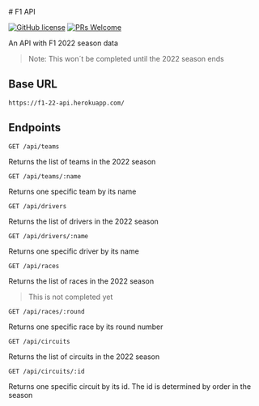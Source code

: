 
# F1 API

[![GitHub license](https://img.shields.io/github/license/GabrielCrackPro/f1-api?style=for-the-badge)](https://github.com/GabrielCrackPro/f1-api/master/LICENSE)
[![PRs Welcome](https://img.shields.io/badge/PRs-welcome-brightgreen.svg?style=for-the-badge)](https://github.com/GabrielCrackPro/f1-api/pulls)

An API with F1 2022 season data

> Note: This won´t be completed until the 2022 season ends

## Base URL

`````
https://f1-22-api.herokuapp.com/
`````

## Endpoints

```
GET /api/teams
```

Returns the list of teams in the 2022 season

```
GET /api/teams/:name
```

Returns one specific team by its name

```
GET /api/drivers
```

Returns the list of drivers in the 2022 season

```
GET /api/drivers/:name
```

Returns one specific driver by its name

```
GET /api/races
```

Returns the list of races in the 2022 season

> This is not completed yet

```
GET /api/races/:round
```

Returns one specific race by its round number

```
GET /api/circuits
```

Returns the list of circuits in the 2022 season

```
GET /api/circuits/:id
```

Returns one specific circuit by its id. The id is determined by order in the season
